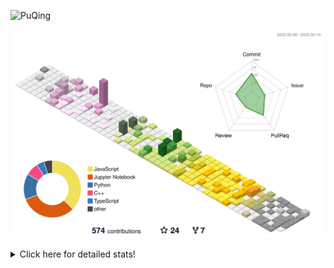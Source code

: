 ![PuQing](https://user-images.githubusercontent.com/27223114/171565019-9a56fae6-b08b-421f-99db-7e830da42371.png)

![](./profile-3d-contrib/profile-season-animate.svg)

<details>
<summary>Click here for detailed stats!</summary>

<!--START_SECTION:waka-->
**I'm a Night 🦉** 

```text
🌞 Morning       43 commits       ██░░░░░░░░░░░░░░░░░░░░░░░   11.05 % 
🌆 Daytime      126 commits       ████████░░░░░░░░░░░░░░░░░   32.39 % 
🌃 Evening      115 commits       ███████░░░░░░░░░░░░░░░░░░   29.56 % 
🌙 Night        105 commits       ██████░░░░░░░░░░░░░░░░░░░   26.99 % 

```


📊 **This Week I Spent My Time On** 

```text
💬 Programming Languages: 
JSON                     1 min               █████████████████████████   100.00 % 

🔥 Editors: 
VS Code                  1 min               █████████████████████████   100.00 % 

💻 Operating System: 
Mac                      1 min               █████████████████████████   100.00 % 

```


<!--END_SECTION:waka-->
</details>
